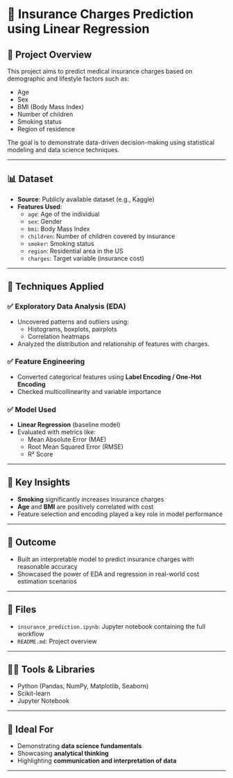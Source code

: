 # 🧠 Insurance Charges Prediction using Linear Regression

## 📌 Project Overview

This project aims to predict medical insurance charges based on demographic and lifestyle factors such as:

- Age  
- Sex  
- BMI (Body Mass Index)  
- Number of children  
- Smoking status  
- Region of residence  

The goal is to demonstrate data-driven decision-making using statistical modeling and data science techniques.

---

## 📊 Dataset

- **Source**: Publicly available dataset (e.g., Kaggle)
- **Features Used**:
  - `age`: Age of the individual
  - `sex`: Gender
  - `bmi`: Body Mass Index
  - `children`: Number of children covered by insurance
  - `smoker`: Smoking status
  - `region`: Residential area in the US
  - `charges`: Target variable (insurance cost)

---

## 🧪 Techniques Applied

### ✅ Exploratory Data Analysis (EDA)
- Uncovered patterns and outliers using:
  - Histograms, boxplots, pairplots
  - Correlation heatmaps
- Analyzed the distribution and relationship of features with charges.

### ✅ Feature Engineering
- Converted categorical features using **Label Encoding / One-Hot Encoding**
- Checked multicollinearity and variable importance

### ✅ Model Used
- **Linear Regression** (baseline model)
- Evaluated with metrics like:
  - Mean Absolute Error (MAE)
  - Root Mean Squared Error (RMSE)
  - R² Score

---

## 🧠 Key Insights

- **Smoking** significantly increases insurance charges
- **Age** and **BMI** are positively correlated with cost
- Feature selection and encoding played a key role in model performance

---

## 🚀 Outcome

- Built an interpretable model to predict insurance charges with reasonable accuracy
- Showcased the power of EDA and regression in real-world cost estimation scenarios

---

## 📂 Files

- `insurance_prediction.ipynb`: Jupyter notebook containing the full workflow
- `README.md`: Project overview

---

## 👨‍💻 Tools & Libraries

- Python (Pandas, NumPy, Matplotlib, Seaborn)
- Scikit-learn
- Jupyter Notebook

---

## 🔗 Ideal For

- Demonstrating **data science fundamentals**
- Showcasing **analytical thinking**
- Highlighting **communication and interpretation of data**

---

